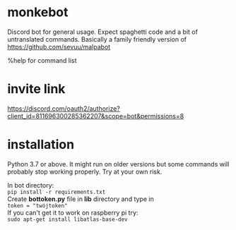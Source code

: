 # monkebot
Discord bot for general usage. Expect spaghetti code and a bit of untranslated commands.
Basically a family friendly version of https://github.com/sevuu/malpabot

%help for command list

# invite link
https://discord.com/oauth2/authorize?client_id=811696300285362207&scope=bot&permissions=8

# installation
Python 3.7 or above. It might run on older versions but some commands will probably stop working properly. Try at your own risk. 

In bot directory:  
`pip install -r requirements.txt`  
Create **bottoken.py** file in **lib** directory and type in    
`token = "twójtoken"`  
If you can't get it to work on raspberry pi try:    
`sudo apt-get install libatlas-base-dev`
